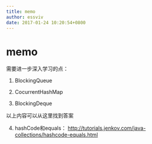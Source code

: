 ```yaml
---
title: memo
author: essviv
date: 2017-01-24 10:20:54+0800
---
```


# memo

需要进一步深入学习的点： 

1. BlockingQueue

2. CocurrentHashMap

3. BlockingDeque

 

以上内容可以从这里找到答案 

 

4. hashCode和equals： http://tutorials.jenkov.com/java-collections/hashcode-equals.html